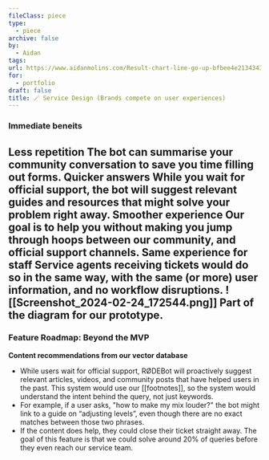 ```yaml
---
fileClass: piece
type:
  - piece
archive: false
by:
  - Aidan
tags: 
url: https://www.aidanmolins.com/Result-chart-line-go-up-bfbee4e21343433ebd28f82864e2f353
for:
  - portfolio
draft: false
title: 🪄 Service Design (Brands compete on user experiences)
---
```

  
### **Immediate beneits**
**Less repetition**
The bot can summarise your community conversation to save you time filling out forms.
**Quicker answers**
While you wait for official support, the bot will suggest relevant guides and resources that might solve your problem right away.
**Smoother experience**
Our goal is to help you without making you jump through hoops between our community, and official support channels.
**Same experience for staff**
Service agents receiving tickets would do so in the same way, with the same (or more) user information, and no workflow disruptions.
![[Screenshot_2024-02-24_172544.png]]
Part of the diagram for our prototype.
---
  
### **Feature Roadmap: Beyond the MVP**
**Content recommendations from our vector database**
- While users wait for official support, RØDEBot will proactively suggest relevant articles, videos, and community posts that have helped users in the past. This system would use our [[footnotes]], so the system would understand the intent behind the query, not just keywords.
- For example, if a user asks, "how to make my mix louder?" the bot might link to a guide on “adjusting levels”, even though there are no exact matches between those two phrases.
- If the content does help, they could close their ticket straight away.
The goal of this feature is that we could solve around 20% of queries before they even reach our service team.